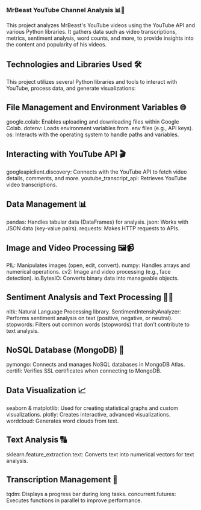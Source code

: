 ### MrBeast YouTube Channel Analysis 📊🎥

This project analyzes MrBeast's YouTube videos using the YouTube API and various Python libraries. It gathers data such as video transcriptions, metrics, sentiment analysis, word counts, and more, to provide insights into the content and popularity of his videos.

## Technologies and Libraries Used 🛠️

This project utilizes several Python libraries and tools to interact with YouTube, process data, and generate visualizations:

## File Management and Environment Variables 🌐

google.colab: Enables uploading and downloading files within Google Colab.
dotenv: Loads environment variables from .env files (e.g., API keys).
os: Interacts with the operating system to handle paths and variables.

## Interacting with YouTube API 🎬

googleapiclient.discovery: Connects with the YouTube API to fetch video details, comments, and more.
youtube_transcript_api: Retrieves YouTube video transcriptions.

## Data Management 📊

pandas: Handles tabular data (DataFrames) for analysis.
json: Works with JSON data (key-value pairs).
requests: Makes HTTP requests to APIs.

## Image and Video Processing 🖼️📹

PIL: Manipulates images (open, edit, convert).
numpy: Handles arrays and numerical operations.
cv2: Image and video processing (e.g., face detection).
io.BytesIO: Converts binary data into manageable objects.

## Sentiment Analysis and Text Processing 🧠💬

nltk: Natural Language Processing library.
SentimentIntensityAnalyzer: Performs sentiment analysis on text (positive, negative, or neutral).
stopwords: Filters out common words (stopwords) that don’t contribute to text analysis.

## NoSQL Database (MongoDB) 💾

pymongo: Connects and manages NoSQL databases in MongoDB Atlas.
certifi: Verifies SSL certificates when connecting to MongoDB.

## Data Visualization 📈

seaborn & matplotlib: Used for creating statistical graphs and custom visualizations.
plotly: Creates interactive, advanced visualizations.
wordcloud: Generates word clouds from text.

## Text Analysis 🔠

sklearn.feature_extraction.text: Converts text into numerical vectors for text analysis.

## Transcription Management 📝

tqdm: Displays a progress bar during long tasks.
concurrent.futures: Executes functions in parallel to improve performance.
